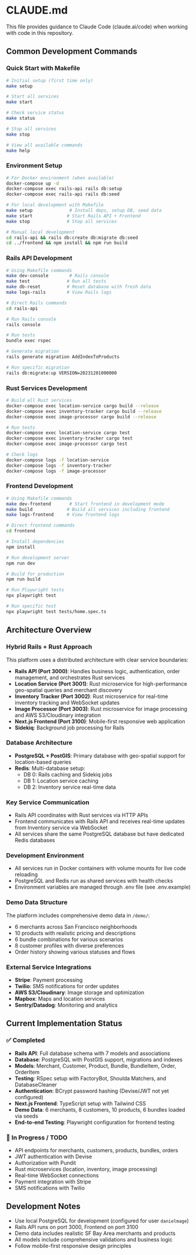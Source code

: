# CLAUDE.md

This file provides guidance to Claude Code (claude.ai/code) when working with code in this repository.

## Common Development Commands

### Quick Start with Makefile
```bash
# Initial setup (first time only)
make setup

# Start all services
make start

# Check service status
make status

# Stop all services
make stop

# View all available commands
make help
```

### Environment Setup
```bash
# For Docker environment (when available)
docker-compose up -d
docker-compose exec rails-api rails db:setup
docker-compose exec rails-api rails db:seed

# For local development with Makefile
make setup              # Install deps, setup DB, seed data
make start             # Start Rails API + Frontend
make stop              # Stop all services

# Manual local development
cd rails-api && rails db:create db:migrate db:seed
cd ../frontend && npm install && npm run build
```

### Rails API Development
```bash
# Using Makefile commands
make dev-console        # Rails console
make test              # Run all tests
make db-reset          # Reset database with fresh data
make logs-rails        # View Rails logs

# Direct Rails commands
cd rails-api

# Run Rails console
rails console

# Run tests
bundle exec rspec

# Generate migration
rails generate migration AddIndexToProducts

# Run specific migration
rails db:migrate:up VERSION=20231201000000
```

### Rust Services Development
```bash
# Build all Rust services
docker-compose exec location-service cargo build --release
docker-compose exec inventory-tracker cargo build --release
docker-compose exec image-processor cargo build --release

# Run tests
docker-compose exec location-service cargo test
docker-compose exec inventory-tracker cargo test
docker-compose exec image-processor cargo test

# Check logs
docker-compose logs -f location-service
docker-compose logs -f inventory-tracker
docker-compose logs -f image-processor
```

### Frontend Development
```bash
# Using Makefile commands
make dev-frontend       # Start frontend in development mode
make build             # Build all services including frontend
make logs-frontend     # View frontend logs

# Direct frontend commands
cd frontend

# Install dependencies
npm install

# Run development server
npm run dev

# Build for production
npm run build

# Run Playwright tests
npx playwright test

# Run specific test
npx playwright test tests/home.spec.ts
```

## Architecture Overview

### Hybrid Rails + Rust Approach
This platform uses a distributed architecture with clear service boundaries:

- **Rails API (Port 3000)**: Handles business logic, authentication, order management, and orchestrates Rust services
- **Location Service (Port 3001)**: Rust microservice for high-performance geo-spatial queries and merchant discovery
- **Inventory Tracker (Port 3002)**: Rust microservice for real-time inventory tracking and WebSocket updates
- **Image Processor (Port 3003)**: Rust microservice for image processing and AWS S3/Cloudinary integration
- **Next.js Frontend (Port 3100)**: Mobile-first responsive web application
- **Sidekiq**: Background job processing for Rails

### Database Architecture
- **PostgreSQL + PostGIS**: Primary database with geo-spatial support for location-based queries
- **Redis**: Multi-database setup:
  - DB 0: Rails caching and Sidekiq jobs
  - DB 1: Location service caching
  - DB 2: Inventory service real-time data

### Key Service Communication
- Rails API coordinates with Rust services via HTTP APIs
- Frontend communicates with Rails API and receives real-time updates from Inventory service via WebSocket
- All services share the same PostgreSQL database but have dedicated Redis databases

### Development Environment
- All services run in Docker containers with volume mounts for live code reloading
- PostgreSQL and Redis run as shared services with health checks
- Environment variables are managed through .env file (see .env.example)

### Demo Data Structure
The platform includes comprehensive demo data in `/demo/`:
- 6 merchants across San Francisco neighborhoods
- 10 products with realistic pricing and descriptions
- 6 bundle combinations for various scenarios
- 8 customer profiles with diverse preferences
- Order history showing various statuses and flows

### External Service Integrations
- **Stripe**: Payment processing
- **Twilio**: SMS notifications for order updates
- **AWS S3/Cloudinary**: Image storage and optimization
- **Mapbox**: Maps and location services
- **Sentry/Datadog**: Monitoring and analytics

## Current Implementation Status

### ✅ Completed
- **Rails API**: Full database schema with 7 models and associations
- **Database**: PostgreSQL with PostGIS support, migrations and indexes
- **Models**: Merchant, Customer, Product, Bundle, BundleItem, Order, OrderItem
- **Testing**: RSpec setup with FactoryBot, Shoulda Matchers, and DatabaseCleaner
- **Authentication**: BCrypt password hashing (Devise/JWT not yet configured)
- **Next.js Frontend**: TypeScript setup with Tailwind CSS
- **Demo Data**: 6 merchants, 8 customers, 10 products, 6 bundles loaded via seeds
- **End-to-end Testing**: Playwright configuration for frontend testing

### 🚧 In Progress / TODO
- API endpoints for merchants, customers, products, bundles, orders
- JWT authentication with Devise
- Authorization with Pundit
- Rust microservices (location, inventory, image processing)
- Real-time WebSocket connections
- Payment integration with Stripe
- SMS notifications with Twilio

## Development Notes

- Use local PostgreSQL for development (configured for user `danielmage`)
- Rails API runs on port 3000, Frontend on port 3100
- Demo data includes realistic SF Bay Area merchants and products
- All models include comprehensive validations and business logic
- Follow mobile-first responsive design principles
